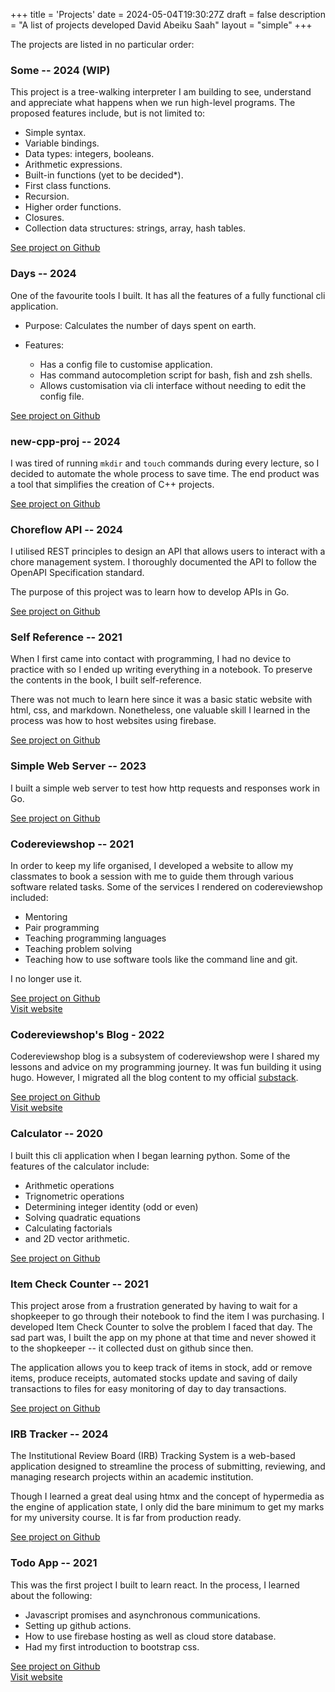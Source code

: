 +++
title = 'Projects'
date = 2024-05-04T19:30:27Z
draft = false
description = "A list of projects developed David Abeiku Saah"
layout = "simple"
+++

The projects are listed in no particular order:

### Some -- 2024 (WIP)

This project is a tree-walking interpreter I am building to see, understand and
appreciate what happens when we run high-level programs. The proposed features
include, but is not limited to:

- Simple syntax.
- Variable bindings.
- Data types: integers, booleans.
- Arithmetic expressions.
- Built-in functions (yet to be decided*).
- First class functions.
- Recursion.
- Higher order functions.
- Closures.
- Collection data structures: strings, array, hash tables.

[See project on Github](https://github.com/DaveSaah/some)

### Days -- 2024

One of the favourite tools I built. It has all the features of a fully functional
cli application.

- Purpose: Calculates the number of days spent on earth.
- Features:

  - Has a config file to customise application.
  - Has command autocompletion script for bash, fish and zsh shells.
  - Allows customisation via cli interface without needing to edit the config file.

[See project on Github](https://github.com/DaveSaah/days)

### new-cpp-proj -- 2024

I was tired of running `mkdir` and `touch` commands during every lecture, so I
decided to automate the whole process to save time.
The end product was a tool that simplifies the creation of C++ projects.

[See project on Github](https://github.com/DaveSaah/new-cpp-proj)

### Choreflow API -- 2024

I utilised REST principles to design an API that allows users to interact with
a chore management system. I thoroughly documented the API to follow the
OpenAPI Specification standard.

The purpose of this project was to learn how to develop APIs in Go.

[See project on Github](https://github.com/DaveSaah/choreflow-api)

### Self Reference -- 2021

When I first came into contact with programming, I had no device to practice
with so I ended up writing everything in a notebook. To preserve the contents
in the book, I built self-reference.

There was not much to learn here since it was a basic static website with html,
css, and markdown. Nonetheless, one valuable skill I learned in the process was
how to host websites using firebase.

[See project on Github](https://github.com/DaveSaah/Self-Reference)

### Simple Web Server -- 2023

I built a simple web server to test how http requests and responses work in Go.

[See project on Github](https://github.com/DaveSaah/simple-web-server)

### Codereviewshop -- 2021

In order to keep my life organised, I developed a website to allow my classmates
to book a session with me to guide them through various software related tasks.
Some of the services I rendered on codereviewshop included:

- Mentoring
- Pair programming
- Teaching programming languages
- Teaching problem solving
- Teaching how to use software tools like the command line and git.

I no longer use it.

[See project on Github](https://github.com/DaveSaah/codereviewshop) \
[Visit website](https://codereviewshop.web.app/)

### Codereviewshop's Blog - 2022

Codereviewshop blog is a subsystem of codereviewshop were I shared my lessons and
advice on my programming journey. It was fun building it using hugo. However, I
migrated all the blog content to my official [substack](https://davesaah.substack.com).

[See project on Github](https://github.com/DaveSaah/blog) \
[Visit website](https://codereviewblog.web.app/)

### Calculator -- 2020

I built this cli application when I began learning python. Some of the features of
the calculator include:

- Arithmetic operations
- Trignometric operations
- Determining integer identity (odd or even)
- Solving quadratic equations
- Calculating factorials
- and 2D vector arithmetic.

[See project on Github](https://github.com/DaveSaah/Calculator)

### Item Check Counter -- 2021

This project arose from a frustration generated by having to wait for a shopkeeper
to go through their notebook to find the item I was purchasing. I developed Item
Check Counter to solve the problem I faced that day. The sad part was, I built the
app on my phone at that time and never showed it to the shopkeeper -- it collected
dust on github since then.

The application allows you to keep track of items in stock, add or remove items,
produce receipts, automated stocks update and saving of daily transactions to files
for easy monitoring of day to day transactions.

[See project on Github](https://github.com/DaveSaah/Item-Check)

### IRB Tracker -- 2024

The Institutional Review Board (IRB) Tracking System is a web-based application
designed to streamline the process of submitting, reviewing, and managing research
projects within an academic institution.

Though I learned a great deal using htmx and the concept of hypermedia as the engine
of application state, I only did the bare minimum to get my marks for my university
course. It is far from production ready.

[See project on Github](https://github.com/DaveSaah/irb-tracker)

### Todo App -- 2021

This was the first project I built to learn react. In the process, I learned
about the following:

- Javascript promises and asynchronous communications.
- Setting up github actions.
- How to use firebase hosting as well as cloud store database.
- Had my first introduction to bootstrap css.

[See project on Github](https://github.com/DaveSaah/todo-app) \
[Visit website](https://mytodo-ep.web.app/)
